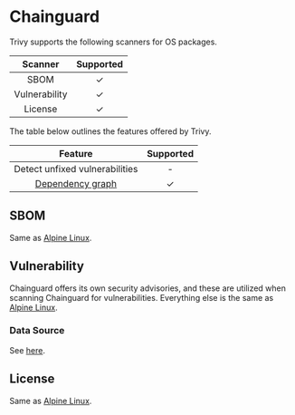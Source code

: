 # Chainguard
Trivy supports the following scanners for OS packages.

|    Scanner    | Supported |
| :-----------: | :-------: |
|     SBOM      |     ✓     |
| Vulnerability |     ✓     |
|    License    |     ✓     |

The table below outlines the features offered by Trivy.

|                Feature                | Supported |
| :-----------------------------------: | :-------: |
|    Detect unfixed vulnerabilities     |     -     |
| [Dependency graph][dependency-graph] |     ✓     |

## SBOM
Same as [Alpine Linux](alpine.md#sbom).

## Vulnerability
Chainguard offers its own security advisories, and these are utilized when scanning Chainguard for vulnerabilities.
Everything else is the same as [Alpine Linux](alpine.md#vulnerability).

### Data Source
See [here](../../scanner/vulnerability.md#data-sources).

## License
Same as [Alpine Linux](alpine.md#license).


[dependency-graph]: ../../configuration/reporting.md#show-origins-of-vulnerable-dependencies
[secdb]: https://packages.cgr.dev/chainguard/security.json